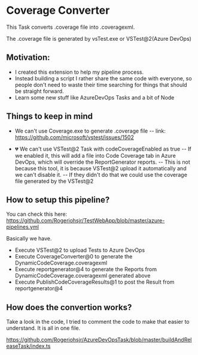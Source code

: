 # Coverage Converter
This Task converts .coverage file into .coveragexml. 

The .coverage file is generated by vsTest.exe or VSTest@2(Azure DevOps)

## Motivation:
- I created this extension to help my pipeline process.
- Instead building a script I rather share the same code with everyone, so people don't need to waste their time searching for things that should be straight forward.
- Learn some new stuff like AzureDevOps Tasks and a bit of Node


## Things to keep in mind
- We can't use Coverage.exe to generate .coverage file
 -- link: https://github.com/microsoft/vstest/issues/1502

- :broken_heart: We can't use VSTest@2 Task with codeCoverageEnabled as true
 -- If we enabled it, this will add a file into Code Coverage tab in Azure DevOps, which will override the ReportGenerator reports.
 -- This is not because this tool, it is because VSTest@2 upload it automatically and we can't disable it.
 -- If they didn't do that we could use the coverage file generated by the VSTest@2


## How to setup this pipeline?

You can check this here:
https://github.com/Rogeriohsjr/TestWebApp/blob/master/azure-pipelines.yml

Basically we have.

- Execute VSTest@2 to upload Tests to Azure DevOps
- Execute CoverageConverter@0 to generate the DynamicCodeCoverage.coveragexml
- Execute reportgenerator@4 to generate the Reports from DynamicCodeCoverage.coveragexml generated above
- Execute PublishCodeCoverageResults@1 to post the Result from reportgenerator@4


## How does the convertion works?

Take a look in the code, I tried to comment the code to make that easier to understand. It is all in one file.

https://github.com/Rogeriohsjr/AzureDevOpsTask/blob/master/buildAndReleaseTask/index.ts